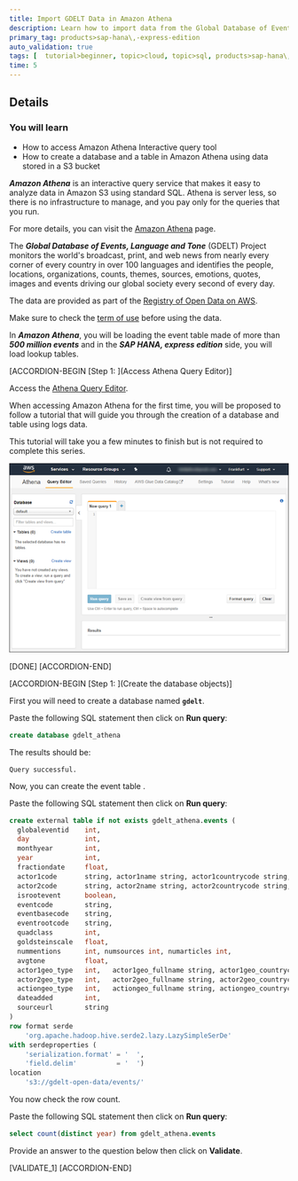 ```yaml
---
title: Import GDELT Data in Amazon Athena
description: Learn how to import data from the Global Database of Events, Language and Tone (GDELT) Project in Amazon Athena.
primary_tag: products>sap-hana\,-express-edition
auto_validation: true
tags: [  tutorial>beginner, topic>cloud, topic>sql, products>sap-hana\,-express-edition ]
time: 5
---
```


## Details
### You will learn  
  - How to access Amazon Athena Interactive query tool
  - How to create a database and a table in Amazon Athena using data stored in a S3 bucket

***Amazon Athena*** is an interactive query service that makes it easy to analyze data in Amazon S3 using standard SQL. Athena is server less, so there is no infrastructure to manage, and you pay only for the queries that you run.

For more details, you can visit the <a href="https://aws.amazon.com/athena/" target="&#95;blank">Amazon Athena</a> page.

The ***Global Database of Events, Language and Tone*** (GDELT) Project monitors the world's broadcast, print, and web news from nearly every corner of every country in over 100 languages and identifies the people, locations, organizations, counts, themes, sources, emotions, quotes, images and events driving our global society every second of every day.

The data are provided as part of the <a href="https://registry.opendata.aws/gdelt/" target="&#95;blank">Registry of Open Data on AWS</a>.

Make sure to check the <a href="http://www.gdeltproject.org/about.html#termsofuse" target="&#95;blank">term of use</a> before using the data.

In ***Amazon Athena***, you will be loading the event table made of more than ***500 million events*** and in the ***SAP HANA, express edition*** side, you will load lookup tables.

[ACCORDION-BEGIN [Step 1: ](Access Athena Query Editor)]

Access the <a href="https://console.aws.amazon.com/athena" target="&#95;blank">Athena Query Editor</a>.

When accessing Amazon Athena for the first time, you will be proposed to follow a tutorial that will guide you through the creation of a database and table using logs data.

This tutorial will take you a few minutes to finish but is not required to complete this series.

![Athena](01.png)

[DONE]
[ACCORDION-END]

[ACCORDION-BEGIN [Step 1: ](Create the database objects)]

First you will need to create a database named **`gdelt`**.

Paste the following SQL statement then click on **Run query**:

```sql
create database gdelt_athena
```

The results should be:

```
Query successful.
```

Now, you can create the event table .

Paste the following SQL statement then click on **Run query**:

```sql
create external table if not exists gdelt_athena.events (
  globaleventid    int,
  day              int,
  monthyear        int,
  year             int,
  fractiondate     float,
  actor1code       string, actor1name string, actor1countrycode string, actor1knowngroupcode string, actor1ethniccode string, actor1religion1code string, actor1religion2code string, actor1type1code string, actor1type2code string, actor1type3code string,
  actor2code       string, actor2name string, actor2countrycode string, actor2knowngroupcode string, actor2ethniccode string, actor2religion1code string, actor2religion2code string, actor2type1code string, actor2type2code string, actor2type3code string,
  isrootevent      boolean,
  eventcode        string,
  eventbasecode    string,
  eventrootcode    string,
  quadclass        int,
  goldsteinscale   float,
  nummentions      int, numsources int, numarticles int,
  avgtone          float,
  actor1geo_type   int,   actor1geo_fullname string, actor1geo_countrycode string, actor1geo_adm1code string, actor1geo_lat float, actor1geo_long float, actor1geo_featureid int,
  actor2geo_type   int,   actor2geo_fullname string, actor2geo_countrycode string, actor2geo_adm1code string, actor2geo_lat float, actor2geo_long float, actor2geo_featureid int,
  actiongeo_type   int,   actiongeo_fullname string, actiongeo_countrycode string, actiongeo_adm1code string, actiongeo_lat float, actiongeo_long float, actiongeo_featureid int,
  dateadded        int,
  sourceurl        string
)
row format serde
	'org.apache.hadoop.hive.serde2.lazy.LazySimpleSerDe'
with serdeproperties (
	'serialization.format' = '	',
	'field.delim'          = '	')
location
	's3://gdelt-open-data/events/'
```

You now check the row count.

Paste the following SQL statement then click on **Run query**:

```sql
select count(distinct year) from gdelt_athena.events
```

Provide an answer to the question below then click on **Validate**.

[VALIDATE_1]
[ACCORDION-END]
